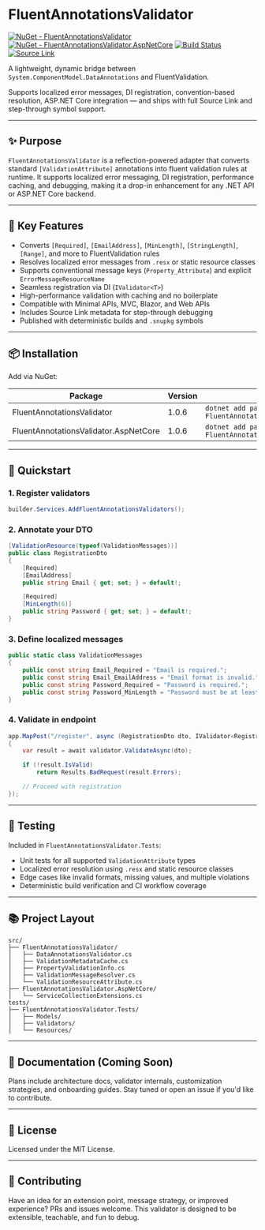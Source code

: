 # FluentAnnotationsValidator

[![NuGet - FluentAnnotationsValidator](https://img.shields.io/nuget/v/FluentAnnotationsValidator.svg)](https://www.nuget.org/packages/FluentAnnotationsValidator)
[![NuGet - FluentAnnotationsValidator.AspNetCore](https://img.shields.io/nuget/v/FluentAnnotationsValidator.AspNetCore.svg)](https://www.nuget.org/packages/FluentAnnotationsValidator.AspNetCore)
[![Build Status](https://github.com/bigabdoul/fluent-annotations-validator/actions/workflows/nuget-publish.yml/badge.svg)](https://github.com/bigabdoul/fluent-annotations-validator/actions)
[![Source Link](https://img.shields.io/badge/SourceLink-enabled-brightgreen)](https://github.com/dotnet/sourcelink)

A lightweight, dynamic bridge between `System.ComponentModel.DataAnnotations` and FluentValidation.

Supports localized error messages, DI registration, convention-based resolution, ASP.NET Core integration — and ships with full Source Link and step-through symbol support.

---

## ✨ Purpose

`FluentAnnotationsValidator` is a reflection-powered adapter that converts standard `[ValidationAttribute]` annotations into fluent validation rules at runtime. It supports localized error messaging, DI registration, performance caching, and debugging, making it a drop-in enhancement for any .NET API or ASP.NET Core backend.

---

## 🧠 Key Features

- Converts `[Required]`, `[EmailAddress]`, `[MinLength]`, `[StringLength]`, `[Range]`, and more to FluentValidation rules
- Resolves localized error messages from `.resx` or static resource classes
- Supports conventional message keys (`Property_Attribute`) and explicit `ErrorMessageResourceName`
- Seamless registration via DI (`IValidator<T>`)
- High-performance validation with caching and no boilerplate
- Compatible with Minimal APIs, MVC, Blazor, and Web APIs
- Includes Source Link metadata for step-through debugging
- Published with deterministic builds and `.snupkg` symbols

---

## 📦 Installation

Add via NuGet:

| Package | Version | Install |
|--------|---------|---------|
| FluentAnnotationsValidator | 1.0.6 | `dotnet add package FluentAnnotationsValidator` |
| FluentAnnotationsValidator.AspNetCore | 1.0.6 | `dotnet add package FluentAnnotationsValidator.AspNetCore` |

---

## 🚀 Quickstart

### 1. Register validators

```csharp
builder.Services.AddFluentAnnotationsValidators();
```

### 2. Annotate your DTO

```csharp
[ValidationResource(typeof(ValidationMessages))]
public class RegistrationDto
{
    [Required]
    [EmailAddress]
    public string Email { get; set; } = default!;

    [Required]
    [MinLength(6)]
    public string Password { get; set; } = default!;
}
```

### 3. Define localized messages

```csharp
public static class ValidationMessages
{
    public const string Email_Required = "Email is required.";
    public const string Email_EmailAddress = "Email format is invalid.";
    public const string Password_Required = "Password is required.";
    public const string Password_MinLength = "Password must be at least {0} characters.";
}
```

### 4. Validate in endpoint

```csharp
app.MapPost("/register", async (RegistrationDto dto, IValidator<RegistrationDto> validator) =>
{
    var result = await validator.ValidateAsync(dto);

    if (!result.IsValid)
        return Results.BadRequest(result.Errors);

    // Proceed with registration
});
```

---

## 🧪 Testing

Included in `FluentAnnotationsValidator.Tests`:

- Unit tests for all supported `ValidationAttribute` types
- Localized error resolution using `.resx` and static resource classes
- Edge cases like invalid formats, missing values, and multiple violations
- Deterministic build verification and CI workflow coverage

---

## 📚 Project Layout

```
src/
├── FluentAnnotationsValidator/
│   ├── DataAnnotationsValidator.cs
│   ├── ValidationMetadataCache.cs
│   ├── PropertyValidationInfo.cs
│   ├── ValidationMessageResolver.cs
│   └── ValidationResourceAttribute.cs
├── FluentAnnotationsValidator.AspNetCore/
│   └── ServiceCollectionExtensions.cs
tests/
├── FluentAnnotationsValidator.Tests/
│   ├── Models/
│   ├── Validators/
│   └── Resources/
```

---

## 📘 Documentation (Coming Soon)

Plans include architecture docs, validator internals, customization strategies, and onboarding guides. Stay tuned or open an issue if you'd like to contribute.

---

## 📄 License

Licensed under the MIT License.

---

## 🤝 Contributing

Have an idea for an extension point, message strategy, or improved experience? PRs and issues welcome. This validator is designed to be extensible, teachable, and fun to debug.

